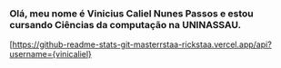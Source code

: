 ### Olá, meu nome é Vinicius Caliel Nunes Passos e estou cursando Ciências da computação na UNINASSAU.

[https://github-readme-stats-git-masterrstaa-rickstaa.vercel.app/api?username={vinicaliel}
